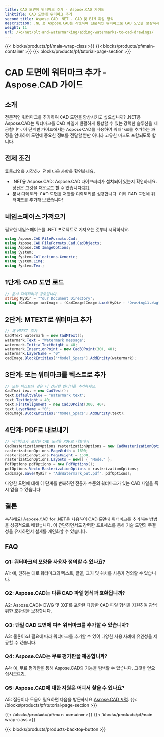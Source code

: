 ```yaml
---
title: CAD 도면에 워터마크 추가 - Aspose.CAD 가이드
linktitle: CAD 도면에 워터마크 추가
second_title: Aspose.CAD .NET - CAD 및 BIM 파일 형식
description: .NET용 Aspose.CAD를 사용하여 전문적인 워터마크로 CAD 도면을 향상하세요. 개인화되고 매력적인 디자인을 위한 단계별 가이드를 따르십시오.
weight: 11
url: /ko/net/plt-and-watermarking/adding-watermarks-to-cad-drawings/
---
```


{{< blocks/products/pf/main-wrap-class >}}
{{< blocks/products/pf/main-container >}}
{{< blocks/products/pf/tutorial-page-section >}}

# CAD 도면에 워터마크 추가 - Aspose.CAD 가이드

## 소개

전문적인 워터마크를 추가하여 CAD 도면을 향상시키고 싶으십니까? .NET용 Aspose.CAD는 워터마크를 CAD 파일에 원활하게 통합할 수 있는 강력한 솔루션을 제공합니다. 이 단계별 가이드에서는 Aspose.CAD를 사용하여 워터마크를 추가하는 과정을 안내하여 도면에 중요한 정보를 전달할 뿐만 아니라 고유한 마크도 포함되도록 합니다.

## 전제 조건

튜토리얼을 시작하기 전에 다음 사항을 확인하세요.
-  .NET용 Aspose.CAD: Aspose.CAD 라이브러리가 설치되어 있는지 확인하세요. 당신은 그것을 다운로드 할 수 있습니다[여기](https://releases.aspose.com/cad/net/).
- 문서 디렉토리: CAD 도면을 저장할 디렉토리를 설정합니다.
이제 CAD 도면에 워터마크를 추가해 보겠습니다!

## 네임스페이스 가져오기

필요한 네임스페이스를 .NET 프로젝트로 가져오는 것부터 시작하세요.

```csharp
using Aspose.CAD.FileFormats.Cad;
using Aspose.CAD.FileFormats.Cad.CadObjects;
using Aspose.CAD.ImageOptions;
using System;
using System.Collections.Generic;
using System.Linq;
using System.Text;
```

## 1단계: CAD 도면 로드

```csharp
// 문서 디렉터리의 경로입니다.
string MyDir = "Your Document Directory";
using (CadImage cadImage = (CadImage)Image.Load(MyDir + "Drawing11.dwg")) {
```

## 2단계: MTEXT로 워터마크 추가

```csharp
// 새 MTEXT 추가
CadMText watermark = new CadMText();
watermark.Text = "Watermark message";
watermark.InitialTextHeight = 40;
watermark.InsertionPoint = new Cad3DPoint(300, 40);
watermark.LayerName = "0";
cadImage.BlockEntities["*Model_Space"].AddEntity(watermark);
```

## 3단계: 또는 워터마크를 텍스트로 추가

```csharp
// 또는 텍스트와 같은 더 간단한 엔터티를 추가하세요.
CadText text = new CadText();
text.DefaultValue = "Watermark text";
text.TextHeight = 40;
text.FirstAlignment = new Cad3DPoint(300, 40);
text.LayerName = "0";
cadImage.BlockEntities["*Model_Space"].AddEntity(text);
```

## 4단계: PDF로 내보내기

```csharp
// 워터마크가 포함된 CAD 도면을 PDF로 내보내기
CadRasterizationOptions rasterizationOptions = new CadRasterizationOptions();
rasterizationOptions.PageWidth = 1600;
rasterizationOptions.PageHeight = 1600;
rasterizationOptions.Layouts = new[] { "Model" };
PdfOptions pdfOptions = new PdfOptions();
pdfOptions.VectorRasterizationOptions = rasterizationOptions;
cadImage.Save(MyDir + "AddWatermark_out.pdf", pdfOptions);
```

다양한 도면에 대해 이 단계를 반복하면 전문가 수준의 워터마크가 있는 CAD 파일을 즉시 얻을 수 있습니다!

## 결론

축하해요! Aspose.CAD for .NET을 사용하여 CAD 도면에 워터마크를 추가하는 방법을 성공적으로 배웠습니다. 이 간단하면서도 강력한 프로세스를 통해 기술 도면의 무결성을 유지하면서 설계를 개인화할 수 있습니다.

## FAQ

### Q1: 워터마크의 모양을 사용자 정의할 수 있나요?

A1: 예, 원하는 대로 워터마크의 텍스트, 글꼴, 크기 및 위치를 사용자 정의할 수 있습니다.

### Q2: Aspose.CAD는 다른 CAD 파일 형식과 호환됩니까?

A2: Aspose.CAD는 DWG 및 DXF를 포함한 다양한 CAD 파일 형식을 지원하여 광범위한 호환성을 보장합니다.

### Q3: 단일 CAD 도면에 여러 워터마크를 추가할 수 있습니까?

A3: 물론이죠! 필요에 따라 워터마크를 추가할 수 있어 다양한 사용 사례에 유연성을 제공할 수 있습니다.

### Q4: Aspose.CAD는 무료 평가판을 제공합니까?

A4: 예, 무료 평가판을 통해 Aspose.CAD의 기능을 탐색할 수 있습니다. 그것을 얻으십시오[여기](https://releases.aspose.com/).

### Q5: Aspose.CAD에 대한 지원은 어디서 찾을 수 있나요?

 A5: 질문이나 도움이 필요하면 다음을 방문하세요.[Aspose.CAD 포럼](https://forum.aspose.com/c/cad/19).
{{< /blocks/products/pf/tutorial-page-section >}}

{{< /blocks/products/pf/main-container >}}
{{< /blocks/products/pf/main-wrap-class >}}

{{< blocks/products/products-backtop-button >}}
